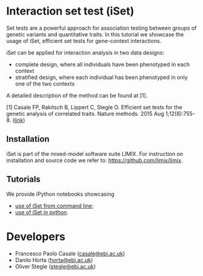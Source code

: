 # Interaction set test (iSet)

Set tests are a powerful approach for association testing between groups of genetic variants and quantitative traits.
In this tutorial we showcase the usage of iSet, efficient set tests for gene-context interactions.

iSet can be applied for interaction analysis in two data designs:
* complete design, where all individuals have been phenotyped in each context
* stratified design, where each individual has been phenotyped in only one of the two contexts

A detailed description of the method can be found at [1].

[1] Casale FP, Rakitsch B, Lippert C, Stegle O. Efficient set tests for the genetic analysis of correlated traits. Nature methods. 2015 Aug 1;12(8):755-8. ([link](http://www.nature.com/nmeth/journal/v12/n8/abs/nmeth.3439.html))

## Installation

iSet is part of the mixed-model software suite LIMIX.
For instruction on installation and source code we refer to: https://github.com/limix/limix.

## Tutorials

We provide iPython notebooks showcasing
- [use of iSet from command line](iSet_commandline.ipynb);
- [use of iSet in python](iSet_python.ipynb).

# Developers

- Francesco Paolo Casale (<casale@ebi.ac.uk>)
- Danilo Horta (<horta@ebi.ac.uk>)
- Oliver Stegle (<stegle@ebi.ac.uk>)
